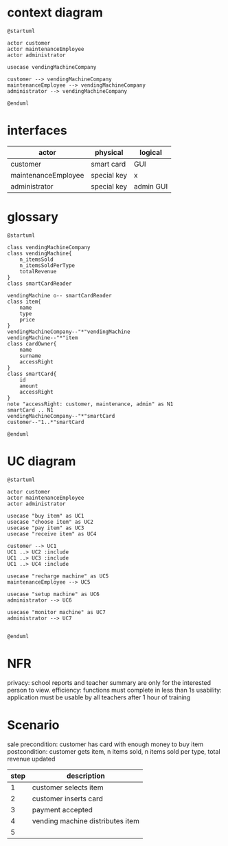 # context diagram
```plantuml
@startuml

actor customer
actor maintenanceEmployee
actor administrator

usecase vendingMachineCompany

customer --> vendingMachineCompany
maintenanceEmployee --> vendingMachineCompany
administrator --> vendingMachineCompany

@enduml
```
# interfaces

| actor               | physical    | logical   |
| ------------------- | ----------- | --------- |
| customer            | smart card  | GUI       |
| maintenanceEmployee | special key | x         |
| administrator       | special key | admin GUI |

# glossary

```plantuml
@startuml

class vendingMachineCompany
class vendingMachine{
    n_itemsSold
    n_itemsSoldPerType
    totalRevenue
}
class smartCardReader

vendingMachine o-- smartCardReader
class item{
    name
    type
    price
}
vendingMachineCompany--"*"vendingMachine
vendingMachine--"*"item
class cardOwner{
    name
    surname
    accessRight
}
class smartCard{
    id
    amount
    accessRight
}
note "accessRight: customer, maintenance, admin" as N1
smartCard .. N1
vendingMachineCompany--"*"smartCard
customer--"1..*"smartCard

@enduml
```

# UC diagram

```plantuml
@startuml

actor customer
actor maintenanceEmployee
actor administrator

usecase "buy item" as UC1
usecase "choose item" as UC2
usecase "pay item" as UC3
usecase "receive item" as UC4

customer --> UC1
UC1 ..> UC2 :include
UC1 ..> UC3 :include
UC1 ..> UC4 :include

usecase "recharge machine" as UC5
maintenanceEmployee --> UC5

usecase "setup machine" as UC6
administrator --> UC6

usecase "monitor machine" as UC7
administrator --> UC7


@enduml
```

# NFR

privacy: school reports and teacher summary are only for the interested person to view.
efficiency: functions must complete in less than 1s
usability: application must be usable by all teachers after 1 hour of training

# Scenario

sale
precondition: customer has card with enough money to buy item
postcondition: customer gets item, n items sold, n items sold per type, total revenue updated

| step | description                      |
| ---- | -------------------------------- |
| 1    | customer selects item            |
| 2    | customer inserts card            |
| 3    | payment accepted                 |
| 4    | vending machine distributes item |
| 5    |                                  |